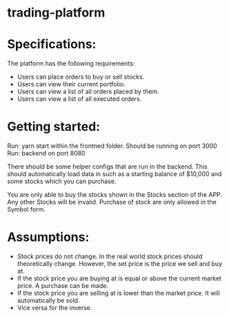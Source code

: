 # trading-platform

# Specifications:

The platform has the following requirements:
- Users can place orders to buy or sell stocks.
- Users can view their current portfolio.
- Users can view a list of all orders placed by them.
- Users can view a list of all executed orders.

# Getting started:

Run: yarn start within the frontned folder. Should be running on port 3000
Run: backend on port 8080

There should be some helper configs that are run in the backend. This should automatically load data in such as a starting balance of $10,000 and some stocks which you can purchase.

You are only able to buy the stocks shown in the Stocks section of the APP. Any other Stocks will be invalid. Purchase of stock are only allowed in the Symbol form. 


# Assumptions:
- Stock prices do not change. In the real world stock prices should theoretically change. However, the set price is the price we sell and buy at.
- If the stock price you are buying at is equal or above the current market price. A purchase can be made.
- If the stock price you are selling at is lower than the market price. It will automatically be sold. 
- Vice versa for the inverse. 
